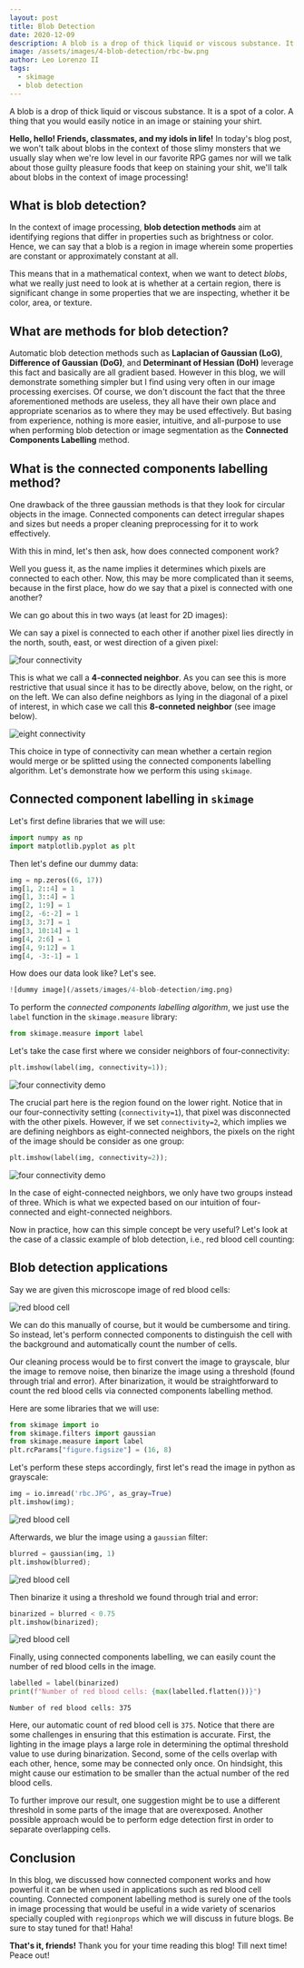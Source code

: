 ```yaml
---
layout: post
title: Blob Detection
date: 2020-12-09
description: A blob is a drop of thick liquid or viscous substance. It is a spot of a color. A thing that you would easily notice in an image or staining your shirt.
image: /assets/images/4-blob-detection/rbc-bw.png
author: Leo Lorenzo II
tags: 
  - skimage
  - blob detection
---
```


A blob is a drop of thick liquid or viscous substance. It is a spot of a color. A thing that you would easily notice in an image or staining your shirt.

**Hello, hello! Friends, classmates, and my idols in life!** In today's blog post, we won't talk about blobs in the context of those slimy monsters that we usually slay when we're low level in our favorite RPG games nor will we talk about those guilty pleasure foods that keep on staining your shit, we'll talk about blobs in the context of image processing!

## What is blob detection?

In the context of image processing, **blob detection methods** aim at identifying regions that differ in properties such as brightness or color. Hence, we can say that a blob is a region in image wherein some properties are constant or approximately constant at all.

This means that in a mathematical context, when we want to detect *blobs*, what we really just need to look at is whether at a certain region, there is significant change in some properties that we are inspecting, whether it be color, area, or texture.

## What are methods for blob detection?

Automatic blob detection methods such as **Laplacian of Gaussian (LoG)**, **Difference of Gaussian (DoG)**, and **Determinant of Hessian (DoH)** leverage this fact and basically are all gradient based. However in this blog, we will demonstrate something simpler but I find using very often in our image processing exercises. Of course, we don't discount the fact that the three aforementioned methods are useless, they all have their own place and appropriate scenarios as to where they may be used effectively. But basing from experience, nothing is more easier, intuitive, and all-purpose to use when performing blob detection or image segmentation as the **Connected Components Labelling** method.

## What is the connected components labelling method?

One drawback of the three gaussian methods is that they look for circular objects in the image. Connected components can detect irregular shapes and sizes but needs a proper cleaning preprocessing for it to work effectively. 

With this in mind, let's then ask, how does connected component work? 

Well you guess it, as the name implies it determines which pixels are connected to each other. Now, this may be more complicated than it seems, because in the first place, how do we say that a pixel is connected with one another?

We can go about this in two ways (at least for 2D images):

We can say a pixel is connected to each other if another pixel lies directly in the north, south, east, or west direction of a given pixel:

![four connectivity](/assets/images/4-blob-detection/four-connect.png)

This is what we call a **4-connected neighbor**. As you can see this is more restrictive that usual since it has to be directly above, below, on the right, or on the left. We can also define neighbors as lying in the diagonal of a pixel of interest, in which case we call this **8-conneted neighbor** (see image below).

![eight connectivity](/assets/images/4-blob-detection/eight-connect.png)

This choice in type of connectivity can mean whether a certain region would merge or be splitted using the connected components labelling algorithm. Let's demonstrate how we perform this using `skimage`.

## Connected component labelling in `skimage`

Let's first define libraries that we will use:

```python
import numpy as np
import matplotlib.pyplot as plt
```

Then let's define our dummy data:

```python
img = np.zeros((6, 17))
img[1, 2::4] = 1
img[1, 3::4] = 1
img[2, 1:9] = 1
img[2, -6:-2] = 1
img[3, 3:7] = 1
img[3, 10:14] = 1
img[4, 2:6] = 1
img[4, 9:12] = 1
img[4, -3:-1] = 1
```

How does our data look like? Let's see.

```python
![dummy image](/assets/images/4-blob-detection/img.png)
```

To perform the *connected components labelling algorithm*, we just use the `label` function in the `skimage.measure` library:

```python
from skimage.measure import label
```

Let's take the case first where we consider neighbors of four-connectivity:

```python
plt.imshow(label(img, connectivity=1));
```

![four connectivity demo](/assets/images/4-blob-detection/img-4.png)

The crucial part here is the region found on the lower right. Notice that in our four-connectivity setting (`connectivity=1`), that pixel was disconnected with the other pixels. However, if we set `connectivity=2`, which implies we are defining neighbors as eight-connected neighbors, the pixels on the right of the image should be consider as one group:

```python
plt.imshow(label(img, connectivity=2));
```

![four connectivity demo](/assets/images/4-blob-detection/img-8.png)

In the case of eight-connected neighbors, we only have two groups instead of three. Which is what we expected based on our intuition of four-connected and eight-connected neighbors.

Now in practice, how can this simple concept be very useful? Let's look at the case of a classic example of blob detection, i.e., red blood cell counting:

## Blob detection applications

Say we are given this microscope image of red blood cells:

![red blood cell](/assets/images/4-blob-detection/rbc.JPG)

We can do this manually of course, but it would be cumbersome and tiring. So instead, let's perform connected components to distinguish the cell with the background and automatically count the number of cells.

Our cleaning process would be to first convert the image to grayscale, blur the image to remove noise, then binarize the image using a threshold (found through trial and error). After binarization, it would be straightforward to count the red blood cells via connected components labelling method.

Here are some libraries that we will use:

```python
from skimage import io
from skimage.filters import gaussian
from skimage.measure import label
plt.rcParams["figure.figsize"] = (16, 8)
```

Let's perform these steps accordingly, first let's read the image in python as grayscale:

```python
img = io.imread('rbc.JPG', as_gray=True)
plt.imshow(img);
```

![red blood cell](/assets/images/4-blob-detection/rbc-python.png)

Afterwards, we blur the image using a `gaussian` filter:

```python
blurred = gaussian(img, 1)
plt.imshow(blurred);
```

![red blood cell](/assets/images/4-blob-detection/blurred.png)

Then binarize it using a threshold we found through trial and error:

```python
binarized = blurred < 0.75
plt.imshow(binarized);
```

![red blood cell](/assets/images/4-blob-detection/binarized.png)

Finally, using connected components labelling, we can easily count the number of red blood cells in the image.

```python
labelled = label(binarized)
print(f"Number of red blood cells: {max(labelled.flatten())}")
```
    Number of red blood cells: 375

Here, our automatic count of red blood cell is `375`. Notice that there are some challenges in ensuring that this estimation is accurate. First, the lighting in the image plays a large role in determining the optimal threshold value to use during binarization. Second, some of the cells overlap with each other, hence, some may be connected only once. On hindsight, this might cause our estimation to be smaller than the actual number of the red blood cells.

To further improve our result, one suggestion might be to use a different threshold in some parts of the image that are overexposed. Another possible approach would be to perform edge detection first in order to separate overlapping cells.

## Conclusion

In this blog, we discussed how connected component works and how powerful it can be when used in applications such as red blood cell counting. Connected component labelling method is surely one of the tools in image processing that would be useful in a wide variety of scenarios specially coupled with `regionprops` which we will discuss in future blogs. Be sure to stay tuned for that! Haha!

**That's it, friends!** Thank you for your time reading this blog! Till next time! Peace out!